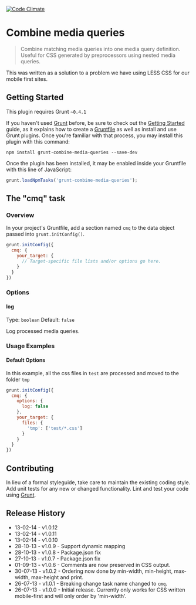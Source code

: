 [![Code Climate](https://codeclimate.com/github/JohnCashmore/grunt-combine-media-queries/badges/gpa.svg)](https://codeclimate.com/github/JohnCashmore/grunt-combine-media-queries)


# Combine media queries

> Combine matching media queries into one media query definition. Useful for CSS generated by preprocessors using nested media queries.

This was written as a solution to a problem we have using LESS CSS for our mobile first sites.

## Getting Started
This plugin requires Grunt `~0.4.1`

If you haven't used [Grunt](http://gruntjs.com/) before, be sure to check out the [Getting Started](http://gruntjs.com/getting-started) guide, as it explains how to create a [Gruntfile](http://gruntjs.com/sample-gruntfile) as well as install and use Grunt plugins. Once you're familiar with that process, you may install this plugin with this command:

```shell
npm install grunt-combine-media-queries --save-dev
```

Once the plugin has been installed, it may be enabled inside your Gruntfile with this line of JavaScript:

```js
grunt.loadNpmTasks('grunt-combine-media-queries');
```

## The "cmq" task

### Overview
In your project's Gruntfile, add a section named `cmq` to the data object passed into `grunt.initConfig()`.

```js
grunt.initConfig({
  cmq: {
    your_target: {
      // Target-specific file lists and/or options go here.
    }
  }
})
```

### Options

#### log

Type: `boolean`
Default: `false`

Log processed media queries.

### Usage Examples

#### Default Options
In this example, all the css files in `test` are processed and moved to the folder `tmp`

```js
grunt.initConfig({
  cmq: {
    options: {
      log: false
    },
    your_target: {
      files: {
        'tmp': ['test/*.css']
      }
    }
  }
})
```

## Contributing
In lieu of a formal styleguide, take care to maintain the existing coding style. Add unit tests for any new or changed functionality. Lint and test your code using [Grunt](http://gruntjs.com/).

## Release History
* 13-02-14 - v1.0.12
* 13-02-14 - v1.0.11
* 13-02-14 - v1.0.10
* 28-10-13 - v1.0.9 - Support dynamic mapping
* 28-10-13 - v1.0.8 - Package.json fix
* 27-10-13 - v1.0.7 - Package.json fix
* 01-09-13 - v1.0.6 - Comments are now preserved in CSS output.
* 30-07-13 - v1.0.2 - Ordering now done by min-width, min-height, max-width, max-height and print.
* 26-07-13 - v1.0.1 - Breaking change task name changed to `cmq`.
* 26-07-13 - v1.0.0 - Initial release. Currently only works for CSS written mobile-first and will only order by 'min-width'.

